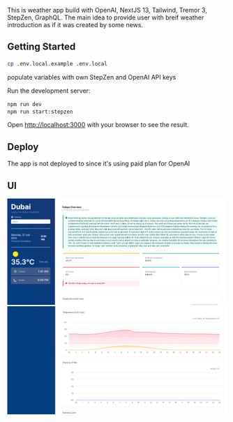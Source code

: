 This is weather app build with OpenAI, NextJS 13, Tailwind, Tremor 3, StepZen, GraphQL. The main idea to provide user with breif weather introduction as if it was created by some news.

## Getting Started

```bash
cp .env.local.example .env.local
```

populate variables with own StepZen and OpenAI API keys

Run the development server:

```bash
npm run dev
npm run start:stepzen
```

Open [http://localhost:3000](http://localhost:3000) with your browser to see the result.

## Deploy

The app is not deployed to since it's using paid plan for OpenAI

## UI

![Screenshot 1](./assets/Screenshot1.png)
![Screenshot 2](./assets/Screenshot2.png)
